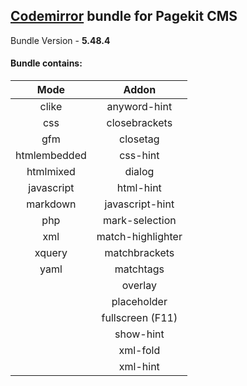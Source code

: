 ## [Codemirror](http://codemirror.net/) bundle for Pagekit CMS
Bundle Version - **5.48.4**
#### Bundle contains:
|**Mode** | **Addon** |
|:-------:|:---------:|
|clike | anyword-hint |
|css | closebrackets |
|gfm | closetag |
|htmlembedded | css-hint |
|htmlmixed | dialog |
|javascript | html-hint |
|markdown | javascript-hint |
|php | mark-selection |
|xml | match-highlighter |
|xquery | matchbrackets |
|yaml | matchtags |
|| overlay |
|| placeholder |
|| fullscreen (F11) |
|| show-hint |
|| xml-fold |
|| xml-hint |
